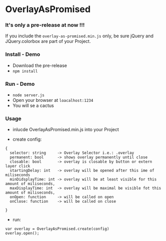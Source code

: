 # OverlayAsPromised

### It's only a pre-release at now !!!
If you include the ```overlay-as-promised.min.js``` only, be sure jQuery and JQuery.colorbox are part of your Project.

### Install - Demo

* Download the pre-release
* ``` npm install ``` 


### Run - Demo

* ``` node server.js ```
* Open your browser at ```loacalhost:1234 ```
* You will se a cactus 

### Usage

* inlucde OverlayAsPromised.min.js into your Project


 * create config:

```
{
  selector: string     -> Overlay Selector i.e.: .overlay
  permanent: bool      -> shows overlay permanently until close
  closable: bool       -> overlay is closable by button or extern layer click
  startingDelay: int   -> overlay will be opened after this ime of miliseconds
  minDidsplayTime: int -> overlay will be at least visible for this amount of miliseconds,
  maxDisplayTime: int  -> overlay will be maximal be visible fot this amount of miliseconds,
  onOpen: function     -> will be called on open
  onClose: function    -> will be called on close
  
}

```

* run:
``` 
var overlay = OverlayAsPromised.create(config) 
overlay.open();
```
